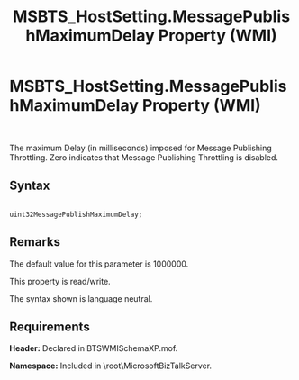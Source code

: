 ﻿---
title: MSBTS_HostSetting.MessagePublishMaximumDelay Property (WMI)
TOCTitle: MSBTS_HostSetting.MessagePublishMaximumDelay Property (WMI)
ms:assetid: 5b853465-446d-4a44-bad4-a5652ef6a436
ms:mtpsurl: https://msdn.microsoft.com/en-us/library/Aa560347(v=BTS.80)
ms:contentKeyID: 51528286
ms.date: 08/30/2017
mtps_version: v=BTS.80
---

# MSBTS\_HostSetting.MessagePublishMaximumDelay Property (WMI)

 

The maximum Delay (in milliseconds) imposed for Message Publishing Throttling. Zero indicates that Message Publishing Throttling is disabled.

## Syntax

``` 
  
uint32MessagePublishMaximumDelay;  
```

## Remarks

The default value for this parameter is 1000000.

This property is read/write.

The syntax shown is language neutral.

## Requirements

**Header:** Declared in BTSWMISchemaXP.mof.

**Namespace:** Included in \\root\\MicrosoftBizTalkServer.

